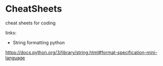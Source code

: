 # CheatSheets
cheat sheets for coding 

links:

* String formatting python

https://docs.python.org/3/library/string.html#format-specification-mini-language
